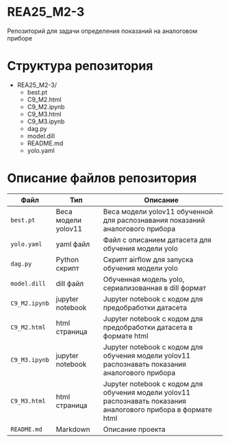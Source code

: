 # REA25_M2-3
Репозиторий для задачи определения показаний на аналоговом приборе
# Структура репозитория
- REA25_M2-3/
  - best.pt
  - C9_M2.html
  - C9_M2.ipynb
  - C9_M3.html
  - C9_M3.ipynb
  - dag.py
  - model.dill
  - README.md
  - yolo.yaml
# Описание файлов репозитория
| Файл | Тип | Описание |
|---|---|---|
| `best.pt` | Веса модели yolov11 | Веса модели yolov11 обученной для распознавания показаний аналогового прибора |
| `yolo.yaml` | yaml файл | Файл с описанием датасета для обучения модели yolo |
| `dag.py` | Python скрипт | Скрипт airflow для запуска обучения модели yolo |
| `model.dill` | dill файл | Обученная модель yolo, сериализованная в dill формат |
| `C9_M2.ipynb` | jupyter notebook | Jupyter notebook с кодом для предобработки датасета |
| `C9_M2.html` | html страница | Jupyter notebook с кодом для предобработки датасета в формате html |
| `C9_M3.ipynb` | jupyter notebook | Jupyter notebook с кодом для обучения модели yolov11 распознавать показания аналогового прибора |
| `C9_M3.html` | html страница | Jupyter notebook с кодом для обучения модели yolov11 распознавать показания аналогового прибора в формате html |
| `README.md` | Markdown | Описание проекта |

